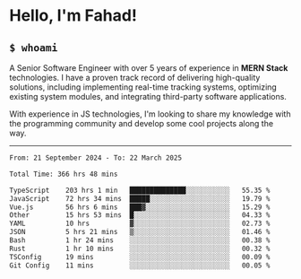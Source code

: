 <h1>Hello, I'm Fahad!</h1>

<h2><code>$ whoami</code></h2>

A Senior Software Engineer with over 5 years of experience in **MERN Stack** technologies. I have a proven track record of delivering high-quality solutions, including implementing real-time tracking systems, optimizing existing system modules, and integrating third-party software applications.

With experience in JS technologies, I'm looking to share my knowledge with the programming community and develop some cool projects along the way.

---

<!--START_SECTION:waka-->

```txt
From: 21 September 2024 - To: 22 March 2025

Total Time: 366 hrs 48 mins

TypeScript    203 hrs 1 min   ██████████████░░░░░░░░░░░   55.35 %
JavaScript    72 hrs 34 mins  █████░░░░░░░░░░░░░░░░░░░░   19.79 %
Vue.js        56 hrs 6 mins   ███▓░░░░░░░░░░░░░░░░░░░░░   15.29 %
Other         15 hrs 53 mins  █░░░░░░░░░░░░░░░░░░░░░░░░   04.33 %
YAML          10 hrs          ▓░░░░░░░░░░░░░░░░░░░░░░░░   02.73 %
JSON          5 hrs 21 mins   ▒░░░░░░░░░░░░░░░░░░░░░░░░   01.46 %
Bash          1 hr 24 mins    ░░░░░░░░░░░░░░░░░░░░░░░░░   00.38 %
Rust          1 hr 10 mins    ░░░░░░░░░░░░░░░░░░░░░░░░░   00.32 %
TSConfig      19 mins         ░░░░░░░░░░░░░░░░░░░░░░░░░   00.09 %
Git Config    11 mins         ░░░░░░░░░░░░░░░░░░░░░░░░░   00.05 %
```

<!--END_SECTION:waka-->

<!--
**heyFahad/heyFahad** is a ✨ _special_ ✨ repository because its `README.md` (this file) appears on your GitHub profile.

Here are some ideas to get you started:

- 🔭 I’m currently working on ...
- 🌱 I’m currently learning ...
- 👯 I’m looking to collaborate on ...
- 🤔 I’m looking for help with ...
- 💬 Ask me about ...
- 📫 How to reach me: ...
- 😄 Pronouns: ...
- ⚡ Fun fact: ...
-->
